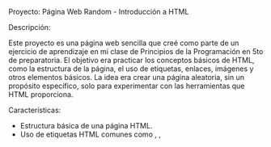Proyecto: Página Web Random - Introducción a HTML

Descripción:

Este proyecto es una página web sencilla que creé como parte de un ejercicio de aprendizaje en mi clase de Principios de la Programación en 5to de preparatoria. El objetivo era practicar los conceptos básicos de HTML, como la estructura de la página, el uso de etiquetas, enlaces, imágenes y otros elementos básicos. La idea era crear una página aleatoria, sin un propósito específico, solo para experimentar con las herramientas que HTML proporciona.

Características:

- Estructura básica de una página HTML.
- Uso de etiquetas HTML comunes como <head>, <body>, <title>, <h1>, <p>, <a>, <img>, <ul>, <ol>, <li>, etc.
- Varios elementos de texto y enlaces.
- Inclusión de imágenes y listas.
- Página simple sin interactividad ni diseño avanzado.

Tecnologías utilizadas:

- HTML: Para estructurar la página web.
- CSS (si se usó): Para dar algo de estilo (en caso de haberlo usado).
- No se usaron tecnologías de programación adicionales como JavaScript en este proyecto.

Objetivo:

El objetivo de este proyecto fue practicar y aplicar los conocimientos básicos de HTML que aprendí en mi materia de Principios de la Programación. El proyecto está diseñado para ser simple y no tiene un propósito específico, más allá de la experimentación con diferentes etiquetas y su correcta implementación.

Instrucciones para ver el proyecto:

1. Abre el archivo HTML en tu navegador web.
2. Verás la página con los elementos básicos de HTML como títulos, párrafos, imágenes y enlaces.
3. No hay interacción o funcionalidad avanzada, solo se trata de la visualización de elementos estáticos.

Conclusión:

Este proyecto fue una excelente manera de aprender cómo estructurar una página web con HTML, familiarizándome con los conceptos básicos y mejorando mi comprensión sobre cómo organizar y presentar el contenido en la web.

---

Project: Random Web Page - Introduction to HTML

Description:

This project is a simple webpage I created as part of a learning exercise in my Programming Principles class in the 5th year of high school. The goal was to practice the basic concepts of HTML, such as the structure of the page, using tags, links, images, and other basic elements. The idea was to create a random page without a specific purpose, just to experiment with the tools that HTML provides.

Features:

- Basic structure of an HTML page.
- Use of common HTML tags like <head>, <body>, <title>, <h1>, <p>, <a>, <img>, <ul>, <ol>, <li>, etc.
- Various text elements and links.
- Inclusion of images and lists.
- Simple page without interactivity or advanced design.

Technologies Used:

- HTML: For structuring the webpage.
- CSS (if used): For adding some basic style (if used).
- No additional programming technologies like JavaScript were used in this project.

Objective:

The goal of this project was to practice and apply the basic HTML knowledge I learned in my Programming Principles class. The project is designed to be simple and doesn't have a specific purpose other than experimenting with different tags and correctly implementing them.

Instructions to view the project:

1. Open the HTML file in your web browser.
2. You will see the page with basic HTML elements like headings, paragraphs, images, and links.
3. There is no interactivity or advanced functionality, it is simply about displaying static elements.

Conclusion:

This project was a great way to learn how to structure a webpage with HTML, familiarizing myself with the basic concepts and improving my understanding of how to organize and present content on the web.
